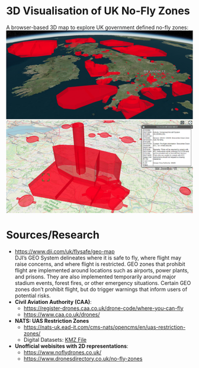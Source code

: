 # 3D Visualisation of UK No-Fly Zones
A browser-based 3D map to explore UK government defined no-fly zones:
![UK No Fly Zones](docs/UK-No-Fly-Zones.png "UK No Fly Zones")
![No Fly Zone Close-Up](docs/No-Fly-Close-Up.png "No Fly Zone Close-Up")

# Sources/Research
- https://www.dji.com/uk/flysafe/geo-map  
  DJI’s GEO System delineates where it is safe to fly, where flight may raise concerns, and where flight is restricted. GEO zones that prohibit flight are implemented around locations such as airports, power plants, and prisons. They are also implemented temporarily around major stadium events, forest fires, or other emergency situations. Certain GEO zones don’t prohibit flight, but do trigger warnings that inform users of potential risks.
- **Civil Aviation Authority (CAA)**:  
  - https://register-drones.caa.co.uk/drone-code/where-you-can-fly
  - https://www.caa.co.uk/drones/
- **NATS: UAS Restriction Zones**
  - https://nats-uk.ead-it.com/cms-nats/opencms/en/uas-restriction-zones/
  - Digital Datasets: [KMZ File](https://nats-uk.ead-it.com/cms-nats/opencms/en/Publications/digital-datasets/drone-map/export-eaip3d-20221229-CRC_094D1EF3.kmz)  
- **Unofficial webisites with 2D representations**:
  - https://www.noflydrones.co.uk/
  - https://www.dronesdirectory.co.uk/no-fly-zones